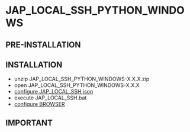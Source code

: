 # JAP\_LOCAL\_SSH\_PYTHON\_WINDOWS #

## PRE-INSTALLATION ##

## INSTALLATION ##
  * unzip JAP\_LOCAL\_SSH\_PYTHON\_WINDOWS-X.X.X.zip
  * open JAP\_LOCAL\_SSH\_PYTHON\_WINDOWS-X.X.X
  * [configure JAP\_LOCAL\_SSH.json](CONFIGURE_JAP_LOCAL_SSH.md)
  * execute JAP\_LOCAL\_SSH.bat
  * [configure BROWSER](CONFIGURE_BROWSER.md)

## IMPORTANT ##